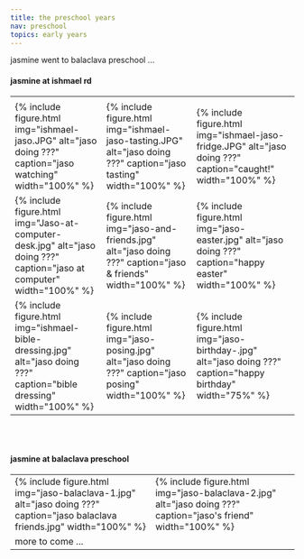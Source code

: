 ```yaml
---
title: the preschool years
nav: preschool
topics: early years
---
```


jasmine went to balaclava preschool ...

#### jasmine at ishmael rd

<table>
  <tr>
    <td> </td>
    <td> </td>
    <td> </td>
  </tr>
  <tr>
    <td>{% include figure.html img="ishmael-jaso.JPG" alt="jaso doing ???" caption="jaso watching" width="100%" %}</td>
    <td>{% include figure.html img="ishmael-jaso-tasting.JPG" alt="jaso doing ???" caption="jaso tasting" width="100%" %}</td>
    <td>{% include figure.html img="ishmael-jaso-fridge.JPG" alt="jaso doing ???" caption="caught!" width="100%" %}</td>
  </tr>
  <tr>
    <td>{% include figure.html img="Jaso-at-computer-desk.jpg" alt="jaso doing ???" caption="jaso at computer" width="100%" %}</td>
    <td>{% include figure.html img="jaso-and-friends.jpg" alt="jaso doing ???" caption="jaso & friends" width="100%" %}</td>
    <td>{% include figure.html img="jaso-easter.jpg" alt="jaso doing ???" caption="happy easter" width="100%" %}</td>
  </tr>
  <tr>
   <td>{% include figure.html img="ishmael-bible-dressing.jpg" alt="jaso doing ???" caption="bible dressing" width="100%" %}</td>
   <td>{% include figure.html img="jaso-posing.jpg" alt="jaso doing ???" caption="jaso posing" width="100%" %}</td>
   <td>{% include figure.html img="jaso-birthday-.jpg" alt="jaso doing ???" caption="happy birthday" width="75%" %}</td>
  </tr>
</table>

<br/><br/>

#### jasmine at balaclava preschool

<table>
  <tr>
    <td>{% include figure.html img="jaso-balaclava-1.jpg" alt="jaso doing ???" caption="jaso balaclava friends.jpg" width="100%" %}</td>
    <td>{% include figure.html img="jaso-balaclava-2.jpg" alt="jaso doing ???" caption="jaso's friend" width="100%" %}</td>
  </tr>
  <tr>
    <td>more to come ...</td>
    <td> </td>
    <td> </td>
  </tr>
</table>
